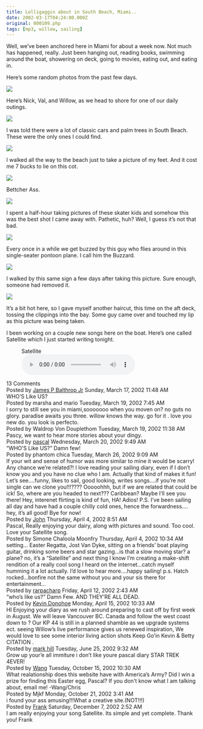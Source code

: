 ```yaml
---
title: Lolligaggin about in South Beach, Miami..
date: 2002-03-17T04:24:00.000Z
original: 000109.php
tags: [mp3, willow, sailing]
---
```


Well, we’ve been anchored here in Miami for about a week now. Not much has happened, really. Just been hanging out, reading books, swimming around the boat, showering on deck, going to movies, eating out, and eating in.

Here’s some random photos from the past few days.

<p class="polaroid" style="--deg: -2deg"><img src="./nick-willow-val.jpg" /></p>

Here’s Nick, Val, and Willow, as we head to shore for one of our daily outings.

<p class="polaroid" style="--deg: -2deg"><img src="./classic-car.jpg" /></p>

I was told there were a lot of classic cars and palm trees in South Beach. These were the only ones I could find.

<p class="polaroid" style="--deg: -2deg"><img src="./beach-feet.jpg" /></p>

I walked all the way to the beach just to take a picture of my feet. And it cost me 7 bucks to lie on this cot.

<p class="polaroid" style="--deg: -2deg"><img src="./bettcher-ass.jpg" /></p>

Bettcher Ass.

<p class="polaroid" style="--deg: -2deg"><img src="./skater.jpg" /></p>

I spent a half-hour taking pictures of these skater kids and somehow this was the best shot I came away with. Pathetic, huh? Well, I guess it’s not that bad.

<p class="polaroid" style="--deg: -2deg"><img src="./buzzard.jpg" /></p>

Every once in a while we get buzzed by this guy who flies around in this single-seater pontoon plane. I call him the Buzzard.

<p class="polaroid" style="--deg: -2deg"><img src="./do-not-remove.jpg" /></p>

I walked by this same sign a few days after taking this picture. Sure enough, someone had removed it.

<p class="polaroid" style="--deg: -2deg"><img src="./new-haircut.jpg" /></p>

It’s a bit hot here, so I gave myself another haircut, this time on the aft deck, tossing the clippings into the bay. Some guy came over and touched my lip as this picture was being taken.

I been working on a couple new songs here on the boat. Here’s one called Satellite which I just started writing tonight.

<figure>
  <figcaption>Satellite</figcaption>
  <audio controls src="./satellite.mp3">
    <a href="./satellite.mp3"> Download audio </a>
  </audio>
</figure>

<div class="commentdivider"></div><span class="commentheader">13 Comments</span>

<div class="commentdivider">
<span class="commentauthorbox">Posted by <a href="mailto&#58;jamesbal&#64;aol&#46;com">James P Balthrop Jr</a></span>
<span class="commentdatebox">Sunday, March 17, 2002</span>
<span class="commenttimebox">11:48 AM</span>
</div>
<div class="commentbody">WHO’S Like US?</div>
<div class="commentdivider">
<span class="commentauthorbox">Posted by marsha and mario</span>
<span class="commentdatebox">Tuesday, March 19, 2002</span>
<span class="commenttimebox"> 7:45 AM</span>
</div>
<div class="commentbody">l sorry to still see you in miami,sooooooo when you moven on?  no guts no glory. paradise awaits you three.  willow knows the way.  go for it .  love you new do.  you look is perfecto.</div>
<div class="commentdivider">
<span class="commentauthorbox">Posted by Waldrop Von Douplethom</span>
<span class="commentdatebox">Tuesday, March 19, 2002</span>
<span class="commenttimebox">11:38 AM</span>
</div>
<div class="commentbody">Pascy, we want to hear more stories about your dingy.</div>
<div class="commentdivider">
<span class="commentauthorbox">Posted by <a href="mailto&#58;pascal&#64;pascal&#46;com">pascal</a></span>
<span class="commentdatebox">Wednesday, March 20, 2002</span>
<span class="commenttimebox"> 9:49 AM</span>
</div>
<div class="commentbody">“WHO’S Like US?”  Damn few!</div>
<div class="commentdivider">
<span class="commentauthorbox">Posted by phantom chica</span>
<span class="commentdatebox">Tuesday, March 26, 2002</span>
<span class="commenttimebox"> 9:09 AM</span>
</div>
<div class="commentbody">If your wit and sense of humor was more similar to mine it would be scarry!  Any chance we’re related?!  I love reading your sailing diary, even if I don’t know you and you have no clue who I am.  Actually that kind of makes it fun!  Let’s see….funny, likes to sail, good looking, writes songs….if you’re not single can we clone you!!!????  Ooooohhh, but if we are related that could be ick!  So, where are you headed to next???  Caribbean?  Maybe I’ll see you there!  Hey, interenet flirting is kind of fun, HA!  Adios!  P.S. I’ve been sailing all day and have had a couple chilly cold ones, hence the forwardness…. hey, it’s all good! Bye for now!</div>
<div class="commentdivider">
<span class="commentauthorbox">Posted by <a href="mailto&#58;hester&#64;ebuild&#46;net">John</a></span>
<span class="commentdatebox">Thursday, April  4, 2002</span>
<span class="commenttimebox"> 8:51 AM</span>
</div>
<div class="commentbody">Pascal, Really enjoying your dairy, along with pictures and sound. Too cool. Love your Satellite song.</div>
<div class="commentdivider">
<span class="commentauthorbox">Posted by Simone Chaloola Moonfry</span>
<span class="commentdatebox">Thursday, April  4, 2002</span>
<span class="commenttimebox">10:34 AM</span>
</div>
<div class="commentbody">setting… Easter Regatta, Jost Van Dyke, sitting on a friends’ boat playing guitar, drinking some beers and star gazing…is that a slow moving star? a plane? no, it’s a “Satellite” and next thing I know I’m creating a make-shift rendition of a really cool song I heard on the internet…catch myself humming it a lot actually. I’d love to hear more….happy sailing!  p.s. Hatch rocked…bonfire not the same without you and your sis there for entertainment…</div>
<div class="commentdivider">
<span class="commentauthorbox">Posted by <a href="http://www.pascal.com/cgi-bin/mt/mt-comments.cgi?__mode=red&id=443">rarpacharp</a></span>
<span class="commentdatebox">Friday, April 12, 2002</span>
<span class="commenttimebox"> 2:43 AM</span>
</div>
<div class="commentbody">“who’s like us?” Damn Few. AND THEY’RE ALL DEAD.</div>
<div class="commentdivider">
<span class="commentauthorbox">Posted by <a href="http://www.pascal.com/cgi-bin/mt/mt-comments.cgi?__mode=red&id=444">Kevin Donohoe</a></span>
<span class="commentdatebox">Monday, April 15, 2002</span>
<span class="commenttimebox">10:33 AM</span>
</div>
<div class="commentbody">HI Enjoying your diary as we rush around preparing to cast off by first week in  August. We will leave Vancouver BC. Canada and follow the west coast down to ? Our KP 44 is still in a planned shamble as we upgrade systems ect. seeing Willow’s live performance gives us renewed inspiration, We would love to see some interior living action shots Keep Go’in  Kevin & Betty CITATION   .</div>
<div class="commentdivider">
<span class="commentauthorbox">Posted by <a href="http://www.pascal.com/cgi-bin/mt/mt-comments.cgi?__mode=red&id=445">mark hill</a></span>
<span class="commentdatebox">Tuesday, June 25, 2002</span>
<span class="commenttimebox"> 9:32 AM</span>
</div>
<div class="commentbody">Grow up your’e all immiture i don’t like youre pascal diary STAR TREK 4EVER!</div>
<div class="commentdivider">
<span class="commentauthorbox">Posted by <a href="mailto&#58;christopher_crowder&#64;usa&#46;net">Wang</a></span>
<span class="commentdatebox">Tuesday, October 15, 2002</span>
<span class="commenttimebox">10:30 AM</span>
</div>
<div class="commentbody">What realationship does this website have with America’s Army?  Did I win a prize for finding this Easter egg, Pascal?  If you don’t know what I am talking about, email me!  -Wang/Chris</div>
<div class="commentdivider">
<span class="commentauthorbox">Posted by Mjkf</span>
<span class="commentdatebox">Monday, October 21, 2002</span>
<span class="commenttimebox"> 3:41 AM</span>
</div>
<div class="commentbody">i found your ass amusing!!!What a creative site.(NOT!!!)</div>
<div class="commentdivider">
<span class="commentauthorbox">Posted by <a href="http://www.pascal.com/cgi-bin/mt/mt-comments.cgi?__mode=red&id=448">Frank</a></span>
<span class="commentdatebox">Saturday, December  7, 2002</span>
<span class="commenttimebox"> 2:52 AM</span>
</div>
<div class="commentbody">I am really enjoying your song Satellite.  Its simple and yet complete.  Thank you! Frank</div>
